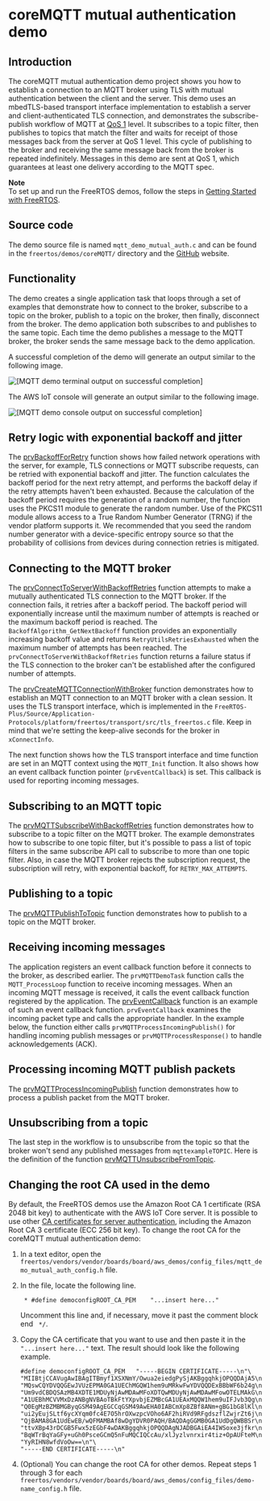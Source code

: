 # coreMQTT mutual authentication demo<a name="mqtt-demo-ma"></a>

## Introduction<a name="mqtt-demo-ma-introduction"></a>

The coreMQTT mutual authentication demo project shows you how to establish a connection to an MQTT broker using TLS with mutual authentication between the client and the server\. This demo uses an mbedTLS\-based transport interface implementation to establish a server and client\-authenticated TLS connection, and demonstrates the subscribe\-publish workflow of MQTT at [ QoS 1](http://docs.oasis-open.org/mqtt/mqtt/v3.1.1/errata01/os/mqtt-v3.1.1-errata01-os-complete.html#_Toc442180914) level\. It subscribes to a topic filter, then publishes to topics that match the filter and waits for receipt of those messages back from the server at QoS 1 level\. This cycle of publishing to the broker and receiving the same message back from the broker is repeated indefinitely\. Messages in this demo are sent at QoS 1, which guarantees at least one delivery according to the MQTT spec\.

**Note**  
To set up and run the FreeRTOS demos, follow the steps in [Getting Started with FreeRTOS](freertos-getting-started.md)\.

## Source code<a name="mqtt-demo-ma-source-code"></a>

The demo source file is named `mqtt_demo_mutual_auth.c` and can be found in the `freertos/demos/coreMQTT/` directory and the [GitHub](https://github.com/aws/amazon-freertos/blob/202012.00/demos/coreMQTT/mqtt_demo_mutual_auth.c) website\.

## Functionality<a name="mqtt-demo-ma-functionality"></a>

The demo creates a single application task that loops through a set of examples that demonstrate how to connect to the broker, subscribe to a topic on the broker, publish to a topic on the broker, then finally, disconnect from the broker\. The demo application both subscribes to and publishes to the same topic\. Each time the demo publishes a message to the MQTT broker, the broker sends the same message back to the demo application\.

A successful completion of the demo will generate an output similar to the following image\.

![\[MQTT demo terminal output on successful completion\]](http://docs.aws.amazon.com/freertos/latest/userguide/images/coremqtt-mad-output.png)

The AWS IoT console will generate an output similar to the following image\.

![\[MQTT demo console output on successful completion\]](http://docs.aws.amazon.com/freertos/latest/userguide/images/coremqtt-mad-console.png)

## Retry logic with exponential backoff and jitter<a name="mqtt-demo-ma-retry-logic"></a>

The [ prvBackoffForRetry](https://github.com/aws/amazon-freertos/blob/202012.00/demos/coreMQTT/mqtt_demo_mutual_auth.c#L652-L698) function shows how failed network operations with the server, for example, TLS connections or MQTT subscribe requests, can be retried with exponential backoff and jitter\. The function calculates the backoff period for the next retry attempt, and performs the backoff delay if the retry attempts haven't been exhausted\. Because the calculation of the backoff period requires the generation of a random number, the function uses the PKCS11 module to generate the random number\. Use of the PKCS11 module allows access to a True Random Number Generator \(TRNG\) if the vendor platform supports it\. We recommended that you seed the random number generator with a device\-specific entropy source so that the probability of collisions from devices during connection retries is mitigated\.

## Connecting to the MQTT broker<a name="mqtt-demo-ma-connecting"></a>

The [ prvConnectToServerWithBackoffRetries](https://github.com/aws/amazon-freertos/blob/202012.00/demos/coreMQTT/mqtt_demo_mutual_auth.c#L702-L764) function attempts to make a mutually authenticated TLS connection to the MQTT broker\. If the connection fails, it retries after a backoff period\. The backoff period will exponentially increase until the maximum number of attempts is reached or the maximum backoff period is reached\. The `BackoffAlgorithm_GetNextBackoff` function provides an exponentially increasing backoff value and returns `RetryUtilsRetriesExhausted` when the maximum number of attempts has been reached\. The `prvConnectToServerWithBackoffRetries` function returns a failure status if the TLS connection to the broker can't be established after the configured number of attempts\.

The [ prvCreateMQTTConnectionWithBroker](https://github.com/aws/amazon-freertos/blob/202012.00/demos/coreMQTT/mqtt_demo_mutual_auth.c#L767-L825) function demonstrates how to establish an MQTT connection to an MQTT broker with a clean session\. It uses the TLS transport interface, which is implemented in the `FreeRTOS-Plus/Source/Application-Protocols/platform/freertos/transport/src/tls_freertos.c` file\. Keep in mind that we're setting the keep\-alive seconds for the broker in `xConnectInfo`\.

The next function shows how the TLS transport interface and time function are set in an MQTT context using the `MQTT_Init` function\. It also shows how an event callback function pointer \(`prvEventCallback`\) is set\. This callback is used for reporting incoming messages\.

## Subscribing to an MQTT topic<a name="mqtt-demo-ma-subscribing"></a>

The [ prvMQTTSubscribeWithBackoffRetries](https://github.com/aws/amazon-freertos/blob/202012.00/demos/coreMQTT/mqtt_demo_mutual_auth.c#L848-L946) function demonstrates how to subscribe to a topic filter on the MQTT broker\. The example demonstrates how to subscribe to one topic filter, but it's possible to pass a list of topic filters in the same subscribe API call to subscribe to more than one topic filter\. Also, in case the MQTT broker rejects the subscription request, the subscription will retry, with exponential backoff, for `RETRY_MAX_ATTEMPTS`\.

## Publishing to a topic<a name="mqtt-demo-ma-publishing"></a>

The [ prvMQTTPublishToTopic](https://github.com/aws/amazon-freertos/blob/202012.00/demos/coreMQTT/mqtt_demo_mutual_auth.c#L949-L981) function demonstrates how to publish to a topic on the MQTT broker\. 

## Receiving incoming messages<a name="mqtt-demo-ma-receiving"></a>

The application registers an event callback function before it connects to the broker, as described earlier\. The `prvMQTTDemoTask` function calls the `MQTT_ProcessLoop` function to receive incoming messages\. When an incoming MQTT message is received, it calls the event callback function registered by the application\. The [ prvEventCallback](https://github.com/aws/amazon-freertos/blob/202012.00/demos/coreMQTT/mqtt_demo_mutual_auth.c#L1116-L1131) function is an example of such an event callback function\. `prvEventCallback` examines the incoming packet type and calls the appropriate handler\. In the example below, the function either calls `prvMQTTProcessIncomingPublish()` for handling incoming publish messages or `prvMQTTProcessResponse()` to handle acknowledgements \(ACK\)\.

## Processing incoming MQTT publish packets<a name="mqtt-demo-ma-processing"></a>

The [ prvMQTTProcessIncomingPublish](https://github.com/aws/amazon-freertos/blob/202012.00/demos/coreMQTT/mqtt_demo_mutual_auth.c#L1085-L1112) function demonstrates how to process a publish packet from the MQTT broker\. 

## Unsubscribing from a topic<a name="mqtt-demo-ma-unsubscribing"></a>

The last step in the workflow is to unsubscribe from the topic so that the broker won't send any published messages from `mqttexampleTOPIC`\. Here is the definition of the function [ prvMQTTUnsubscribeFromTopic](https://github.com/aws/amazon-freertos/blob/202012.00/demos/coreMQTT/mqtt_demo_mutual_auth.c#L984-L1020)\.

## Changing the root CA used in the demo<a name="mqtt-demo-ma-root-ca"></a>

By default, the FreeRTOS demos use the Amazon Root CA 1 certificate \(RSA 2048 bit key\) to authenticate with the AWS IoT Core server\. It is possible to use other [ CA certificates for server authentication](https://docs.aws.amazon.com/iot/latest/developerguide/server-authentication.html#server-authentication-certs), including the Amazon Root CA 3 certificate \(ECC 256 bit key\)\. To change the root CA for the coreMQTT mutual authentication demo: 

1. In a text editor, open the `freertos/vendors/vendor/boards/board/aws_demos/config_files/mqtt_demo_mutual_auth_config.h` file\.

1. In the file, locate the following line\.

   ```
    * #define democonfigROOT_CA_PEM    "...insert here..." 
   ```

   Uncomment this line and, if necessary, move it past the comment block end ` */`\.

1. Copy the CA certificate that you want to use and then paste it in the `"...insert here..."` text\. The result should look like the following example\.

   ```
   #define democonfigROOT_CA_PEM   "-----BEGIN CERTIFICATE-----\n"\
   "MIIBtjCCAVugAwIBAgITBmyf1XSXNmY/Owua2eiedgPySjAKBggqhkjOPQQDAjA5\n"\
   "MQswCQYDVQQGEwJVUzEPMA0GA1UEChMGQW1hem9uMRkwFwYDVQQDExBBbWF6b24g\n"\
   "Um9vdCBDQSAzMB4XDTE1MDUyNjAwMDAwMFoXDTQwMDUyNjAwMDAwMFowOTELMAkG\n"\
   "A1UEBhMCVVMxDzANBgNVBAoTBkFtYXpvbjEZMBcGA1UEAxMQQW1hem9uIFJvb3Qg\n"\
   "Q0EgMzBZMBMGByqGSM49AgEGCCqGSM49AwEHA0IABCmXp8ZBf8ANm+gBG1bG8lKl\n"\
   "ui2yEujSLtf6ycXYqm0fc4E7O5hrOXwzpcVOho6AF2hiRVd9RFgdszflZwjrZt6j\n"\
   "QjBAMA8GA1UdEwEB/wQFMAMBAf8wDgYDVR0PAQH/BAQDAgGGMB0GA1UdDgQWBBSr\n"\
   "ttvXBp43rDCGB5Fwx5zEGbF4wDAKBggqhkjOPQQDAgNJADBGAiEA4IWSoxe3jfkr\n"\
   "BqWTrBqYaGFy+uGh0PsceGCmQ5nFuMQCIQCcAu/xlJyzlvnrxir4tiz+OpAUFteM\n"\
   "YyRIHN8wfdVoOw==\n"\
   "-----END CERTIFICATE-----\n"
   ```

1. \(Optional\) You can change the root CA for other demos\. Repeat steps 1 through 3 for each `freertos/vendors/vendor/boards/board/aws_demos/config_files/demo-name_config.h` file\.